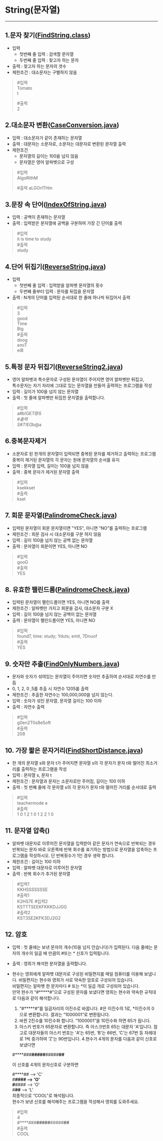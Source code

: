 # String(문자열)

--- 

## 1.문자 찾기([FindString.class](https://github.com/90mansik/codingTest-inflearn/blob/master/src/com/algorithm/String/FindString.java))
- 입력
  - 첫번째 줄 입력 : 검색할 문자열
  - 두번째 줄 입력 : 찾고자 하는 문자
- 출력 : 찾고자 하는 문자의 갯수
- 제한조건 : 대소문자는 구별하지 않음

> #입력  
> Tomato  
> t    
>
> #출력  
> 2

## 2.대소문자 변환([CaseConversion.java](https://github.com/90mansik/codingTest-inflearn/blob/master/src/com/algorithm/String/CaseConversion.java))
- 입력 : 대소문자가 같이 존재하는 문자열
- 출력 : 대문자는 소문자로, 소문자는 대문자로 변환된 문자열 출력
- 제한조건 
  - 문자열의 길이는 100을 넘지 않음
  - 문자열은 영어 알파벳으로 구성
> #입력  
> AlgoRithM  
>
> #출력
> aLGOrITHm


## 3.문장 속 단어([IndexOfString.java](https://github.com/90mansik/codingTest-inflearn/blob/master/src/com/algorithm/String/IndexOfString.java))
- 입력 : 공백이 존재하는 문자열
- 출력 : 입력받은 문자열에 공백을 구분하여 가장 긴 단어를 출력
> #입력  
> it is time to study  
> #출력  
> study


## 4.단어 뒤집기([ReverseString.java](https://github.com/90mansik/codingTest-inflearn/blob/master/src/com/algorithm/String/ReverseString.java))
- 입력
  - 첫번째 줄 입력 : 입력받을 알파벳 문자열의 횟수
  - 두번째 줄부터 입력 : 문자를 뒤집을 문자열
- 출력 : N개의 단어를 입력된 순서대로 한 줄에 하나씩 뒤집어서 출력
> #입력  
> 3  
> good  
> Time  
> Big  
> #출력  
> doog  
> emiT  
> eiB

## 5.특정 문자 뒤집기([ReverseString2.java](https://github.com/90mansik/codingTest-inflearn/blob/master/src/com/algorithm/String/ReversString2.java))
- 영어 알파벳과 특수문자로 구성된 문자열이 주어지면 영어 알파벳만 뒤집고, <br>
특수문자는 자기 자리에 그대로 있는 문자열을 만들어 출력하는 프로그램을 작성
- 입력 : 길이가 100을 넘지 않는 문자열
- 출력 : 첫 줄에 알파벳만 뒤집힌 문자열을 출력합니다.
>#입력 </br>
> a#b!GE*T@S </br>
>#출력 </br>
> S#T!EG*b@a

## 6.중복문자제거
- 소문자로 된 한개의 문자열이 입력되면 중복된 문자를 제거하고 출력하는 프로그램 </br>
  중복이 제거된 문자열의 각 문자는 원래 문자열의 순서를 유지
- 입력 : 문자열 입력, 길이는 100을 넘지 않음
- 출력 : 중복 문자가 제거된 문자열 출력
>#입력 </br>
> ksekkset </br>
>#출력 </br>
> kset


## 7. 회문 문자열([PalindromeCheck.java](https://github.com/90mansik/codingTest-inflearn/blob/master/src/com/algorithm/String/PalindromeCheck.java))
- 입력된 문자열이 회문 문자열이면 "YES", 아니면 "NO"를 출력하는 프로그램 </br>
- 제한조건 : 회문 검사 시 대소문자를 구분 하지 않음
- 입력 : 길이 100을 넘지 않는 공백 없는 문자열
- 출력 : 문자열이 회문이면 YES, 아니면 NO
>#입력 </br>
> gooG </br>
> #출력 </br>
> YES


## 8. 유효한 팰린드롬([PalindromeCheck.java](https://github.com/90mansik/codingTest-inflearn/blob/master/src/com/algorithm/String/PalindromeCheck.java))
- 입력된 문자열이 팰린드롬이면 YES, 아니면 NO를 출력
- 제한조건 : 알파벳만 가지고 회문을 검사, 대소문자 구분 X
- 입력 : 길이 100을 넘지 않는 공백이 없는 문자열
- 출력 : 문자열이 팰린드롬이면 YES, 아니면 NO
>#입력 </br>
> found7, time: study; Yduts; emit, 7Dnuof </br>
>#출력 </br>
> YES


## 9. 숫자만 추출([FindOnlyNumbers.java](https://github.com/90mansik/codingTest-inflearn/blob/master/src/com/algorithm/String/FindOnlyNumbers.java))
- 문자와 숫자가 섞여있는 문자열이 주어지면 숫자만 추출하여 순서대로 자연수를 만듬
- 0, 1, 2, 0 ,5를 추출 시 자연수 1205를 출력
- 제한조건 : 추출한 자연수는 100,000,000을 넘지 않는다.
- 입력 : 숫자가 섞인 문자열, 문자열 길이는 100 이하
- 출력 : 자연수 출력
>#입력 </br>
>g0en2T0s8eSoft </br>
>#출력 </br>
>208

## 10. 가장 짧은 문자거리([FindShortDistance.java](https://github.com/90mansik/codingTest-inflearn/blob/master/src/com/algorithm/String/FindShortDistance.java))
- 한 개의 문자열 s와 문자 t가 주어지면 문자열 s의 각 문자가 문자 t와 떨어진 최소거리를 출력하는 프로그램을 작성
- 입력 : 문자열 s, 문자 t
- 제한조건 : 문자열과 문자는 소문자로만 주어짐, 길이는 100 이하
- 출력 : 첫 번째 줄에 각 문자열 s의 각 문자가 문자 t와 떨어진 거리를 순서대로 출력
>#입력 </br>
> teachermode e </br>
>#출력 </br>
> 1 0 1 2 1 0 1 2 2 1 0 </br>

## 11. 문자열 압축([]())
- 알파벳 대문자로 이루어진 문자열을 입력받아 같은 문자가 연속으로 반복되는 경우 반복되는
  문자 바로 오른쪽에 반복 회수를 표기하는 방법으로 문자열을 압축하는 프로그램을 작성하시오.
  단 반복횟수가 1인 경우 생략 합니다.
- 제한조건 : 길이는 100 이하
- 입력 : 알파벳 대문자로 이루어진 문자열
- 출력 : 반복 회수가 추가된 문자열
>#입력1 </br>
>KKHSSSSSSSE </br>
> #출력1 </br>
> K2HS7E
> #입력2 </br>
> KSTTTSEEKFKKKDJJGG </br>
> #출력2 </br>
> KST3SE2KFK3DJ2G2

## 12. 암호 
- 입력 : 첫 줄에는 보낸 문자의 개수(10을 넘지 안습니다)가 입력된다. 다음 줄에는 문자의 개수의 일곱 배 만큼의 #또는 * 신호가 입력됩니다. </br>
- 출력 : 영희가 해석한 문자열을 출력합니다.
- 현수는 영희에게 알파벳 대문자로 구성된 비밀편지를 매일 컴퓨터를 이용해 보냅니다.
비밀편지는 현수와 영희가 서로 약속한 암호로 구성되어 있습니다. </br>
비밀편지는 알파벳 한 문자마다 # 또는 *이 일곱 개로 구성되어 있습니다. </br>
만약 현수가 “#*****#”으로 구성된 문자를 보냈다면 영희는 현수와 약속한 규칙대로 다음과 같이 해석합니다.

   1. “#*****#”를 일곱자리의 이진수로 바꿉니다. #은 이진수의 1로, *이진수의 0으로 변환합니다. 결과는 “1000001”로 변환됩니다.
   2. 바뀐 2진수를 10진수화 합니다. “1000001”을 10진수화 하면 65가 됩니다.
   3. 아스키 번호가 65문자로 변환합니다. 즉 아스크번호 65는 대문자 'A'입니다.
   참고로 대문자들의 아스키 번호는 'A'는 65번, ‘B'는 66번, ’C'는 67번 등 차례대로 1씩 증가하여 ‘Z'는 90번입니다.
   4.현수가 4개의 문자를 다음과 같이 신호로 보냈다면

  #****###**#####**#####**##**

  이 신호를 4개의 문자신호로 구분하면

  #****## --> 'C' </br>
  #**#### --> 'O' </br>
  #**#### --> 'O' </br>
  #**##** --> 'L' </br>
  최종적으로 “COOL"로 해석됩니다. </br>
  현수가 보낸 신호를 해석해주는 프로그램을 작성해서 영희를 도와주세요.

> #입력 </br>
> 4 </br>
> #****###**#####**#####**##**   </br>
> #출력 </br>
> COOL


